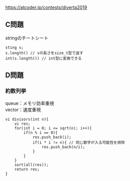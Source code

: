 <https://atcoder.jp/contests/diverta2019>

## C問題

stringのチートシート
```
sting s;
s.length() // sの長さをsize_t型で返す
int(s.length()) // int型に変換できる
```

## D問題
### 約数列挙
queue：メモリ効率重視  
vector：速度重視
```
vi divisors(int n){
    vi res;
    for(int i = 0; i <= sqrt(n); i++){
        if(n % i == 0){
            res.push_back(i);
            if(i * i != n){ // 同じ数字が入る可能性を排除
                res.push_back(n/i);
            }
        }
    }
    sort(all(res));
    return res;
}
```